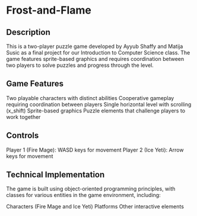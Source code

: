 # Frost-and-Flame

## Description
This is a two-player puzzle game developed by Ayyub Shaffy and Matija Susic as a final project for our Introduction to Computer Science class. The game features sprite-based graphics and requires coordination between two players to solve puzzles and progress through the level.

## Game Features

Two playable characters with distinct abilities
Cooperative gameplay requiring coordination between players
Single horizontal level with scrolling (x_shift)
Sprite-based graphics
Puzzle elements that challenge players to work together

## Controls

Player 1 (Fire Mage): WASD keys for movement
Player 2 (Ice Yeti): Arrow keys for movement

## Technical Implementation
The game is built using object-oriented programming principles, with classes for various entities in the game environment, including:

Characters (Fire Mage and Ice Yeti)
Platforms
Other interactive elements
